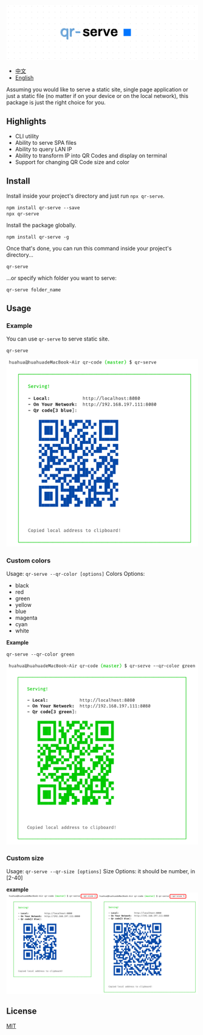 ![](/images/qr-serve.png)

- [中文](/docs/readme-chinese.md)
- [English](readme.md)

Assuming you would like to serve a static site, single page application or just a static file (no matter if on your device or on the local network), this package is just the right choice for you.

## Highlights

- CLI utility
- Ability to serve SPA files
- Ability to query LAN IP
- Ability to transform IP into QR Codes and display on terminal
- Support for changing QR Code size and color

## Install

Install inside your project's directory and just run `npx qr-serve`.

```
npm install qr-serve --save
npx qr-serve
```

Install the package globally.

```
npm install qr-serve -g
```

Once that's done, you can run this command inside your project's directory...

```
qr-serve
```

...or specify which folder you want to serve:

```
qr-serve folder_name
```

## Usage

### Example

You can use `qr-serve` to serve static site.

```
qr-serve
```

![](images/qr-serve1.png)

### Custom colors

Usage: `qr-serve --qr-color [options]`
Colors Options:

- black
- red
- green
- yellow
- blue
- magenta
- cyan
- white

**Example**

```
qr-serve --qr-color green
```

![](images/qr-serve2.png)

### Custom size

Usage: `qr-serve --qr-size [options]`
Size Options:
it should be number, in [2-40]

**example**
![](images/qr-serve3.png)

## License

[MIT](license)
